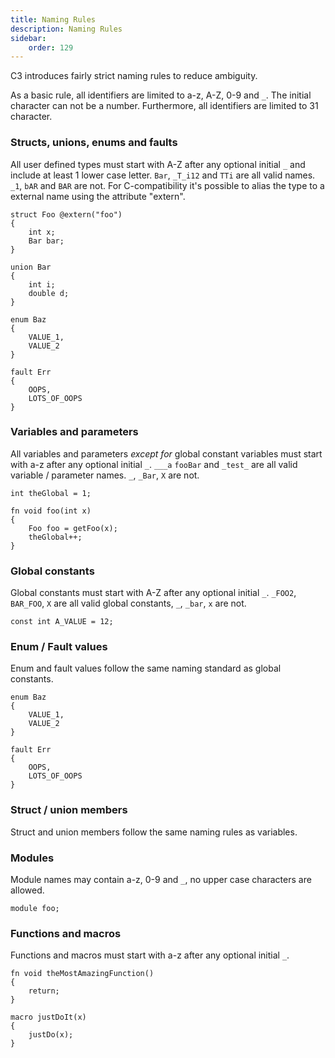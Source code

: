 ```yaml
---
title: Naming Rules
description: Naming Rules
sidebar:
    order: 129
---
```


C3 introduces fairly strict naming rules to reduce ambiguity. 

As a basic rule, all identifiers are limited to a-z, A-Z, 0-9 and `_`. The initial character can not be a number. Furthermore, all identifiers are limited to 31 character.

### Structs, unions, enums and faults

All user defined types must start with A-Z after any optional initial `_` and include at least 1 lower case letter. `Bar`, `_T_i12` and `TTi` are all valid names. `_1`, `bAR` and `BAR` are not. For C-compatibility it's possible to alias the type to a external name using the attribute "extern".

```
struct Foo @extern("foo")
{
    int x;
    Bar bar;
}

union Bar 
{
    int i;
    double d;
}

enum Baz 
{
    VALUE_1,
    VALUE_2
}

fault Err 
{
    OOPS,
    LOTS_OF_OOPS
}
```

### Variables and parameters

All variables and parameters *except for* global constant variables must start with a-z after any optional initial `_`. `___a` `fooBar` and `_test_` are all valid variable / parameter names. `_`, `_Bar`, `X` are not.

```
int theGlobal = 1;

fn void foo(int x)
{
    Foo foo = getFoo(x);    
    theGlobal++;
}
```

### Global constants

Global constants must start with A-Z after any optional initial `_`. `_FOO2`, `BAR_FOO`, `X` are all valid global constants, `_`, `_bar`, `x` are not. 

```
const int A_VALUE = 12;
```

### Enum / Fault values

Enum and fault values follow the same naming standard as global constants.

```
enum Baz 
{
    VALUE_1,
    VALUE_2
}

fault Err 
{
    OOPS,
    LOTS_OF_OOPS
}
```

### Struct / union members

Struct and union members follow the same naming rules as variables.

### Modules

Module names may contain a-z, 0-9 and `_`, no upper case characters are allowed.

```
module foo;
```

### Functions and macros

Functions and macros must start with a-z after any optional initial `_`.

```
fn void theMostAmazingFunction() 
{ 
    return;
}

macro justDoIt(x) 
{
    justDo(x);
}
```